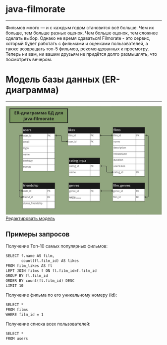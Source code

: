 # java-filmorate
---
Фильмов много — и с каждым годом становится всё больше. Чем их больше, тем больше разных оценок. Чем больше оценок, тем сложнее сделать выбор. Однако не время сдаваться! Filmorate - это сервис, который будет работать с фильмами и оценками пользователей, а также возвращать топ-5 фильмов, рекомендованных к просмотру. Теперь ни вам, ни вашим друзьям не придётся долго размышлять, что посмотреть вечером.
# Модель базы данных (ER-диаграмма)
---
![BD](https://github.com/Alavein/java-filmorate/blob/main/ER%20diagram.JPG)
[Редактировать модель](https://miro.com/app/board/uXjVKbcQ9Fo=/?share_link_id=563786810414 "Переходи в Miro!") 

## Примеры запросов

Получение Топ-10 самых популярных фильмов:

```
SELECT f.name AS film,
       count(fl.film_id) AS likes
FROM film_likes AS fl
LEFT JOIN films f ON fl.film_id=f.film_id
GROUP BY fl.film_id
ORDER BY count(fl.film_id) DESC
LIMIT 10
```

Получение фильма по его уникальному номеру (id): 

```
SELECT * 
FROM films
WHERE film_id = 1
```

Получение списка всех пользователей:

```
SELECT * 
FROM users
```
